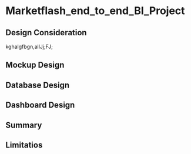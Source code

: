 # Marketflash_end_to_end_BI_Project
## Design Consideration
kghalgfbgn,allJj;FJ;



## Mockup Design



## Database Design



## Dashboard Design


## Summary



## Limitatios

